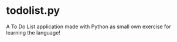 # todolist.py
A To Do List application made with Python as small own exercise for learning the language!
